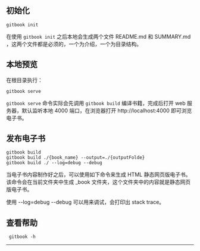 
## 初始化
```
gitbook init
```
在使用 `gitbook init` 之后本地会生成两个文件 README.md 和 SUMMARY.md ，这两个文件都是必须的，一个为介绍，一个为目录结构。


## 本地预览

在根目录执行：
```
gitbook serve
```
`gitbook serve` 命令实际会先调用 `gitbook build` 编译书籍，完成后打开 web 服务器，默认监听本地 4000 端口，在浏览器打开 http://localhost:4000 即可浏览电子书。


## 发布电子书
```
gitbook build
gitbook build ./{book_name} --output=./{outputFolde}
gitbook build ./ --log=debug --debug
```
当电子书内容制作好之后，可以使用如下命令来生成 HTML 静态网页版电子书。该命令会在当前文件夹中生成 _book 文件夹，这个文件夹中的内容就是静态网页版电子书。

使用 --log=debug --debug 可以用来调试，会打印出 stack trace。

## 查看帮助
```
 gitbook -h
```



---